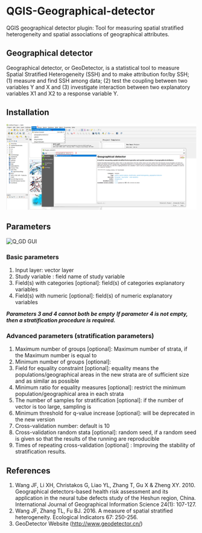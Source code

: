# QGIS-Geographical-detector

QGIS geographical detector plugin: Tool for measuring spatial stratified heterogeneity and spatial associations of geographical attributes.


## Geographical detector
Geographical detector, or GeoDetector, is a statistical tool to measure Spatial Stratified Heterogeneity (SSH) and to make attribution for/by SSH; 
(1) measure and find SSH among data;
(2) test the coupling between two variables Y and X and 
(3) investigate interaction between two explanatory variables X1 and X2 to a response variable Y.
## Installation

![Menus and procedure for one-time activation of the Geographical detector plugin within QGIS](image/Snipaste_2022-04-01_12-18-20.png)

## Parameters
![Q_GD GUI](https://github.com/gsnrguo/QGIS-Geographical-detector/blob/main/image/Q_GD%20GUI.png)
### Basic parameters
1. Input layer: vector layer 
2. Study variable : field name of study variable 
3. Field(s) with categories [optional]: field(s) of categories explanatory variables
4. Field(s) with numeric [optional]: field(s) of  numeric explanatory variables 
  
***Parameters 3 and 4 cannot both be empty***
***If parameter 4 is not empty, then a stratification procedure is required.***

### Advanced parameters (stratification parameters)

1. Maximum number of groups [optional]: Maximum number of strata, if the Maximum number is equal to 
2. Minimum number of groups [optional]: 
3. Field for equality constraint [optional]: equality means the populations/geographical areas in the new strata are of sufficient size and as similar as possible
4. Minimum ratio for equality measures [optional]: restrict the minimum population/geographical area in each strata
5. The number of samples for stratification [optional]: if the number of vector is too large, sampling is 
6. Minimum threshold for q-value increase [optional]: will be deprecated in the new version
7. Cross-validation number: default is 10
8. Cross-validation random stata [optional]: random seed, if a random seed is given so that the results of the running are reproducible
9. Times of repeating cross-validation [optional] : Improving the stability of stratification results.

## References
1. Wang JF, Li XH, Christakos G, Liao YL, Zhang T, Gu X & Zheng XY. 2010. Geographical detectors-based health risk assessment and its application in the neural tube defects study of the Heshun region, China. International Journal of Geographical Information Science 24(1): 107-127.
2. Wang JF, Zhang TL, Fu BJ. 2016. A measure of spatial stratified heterogeneity. Ecological Indicators 67: 250-256.
3. GeoDetector Website (http://www.geodetector.cn/)



